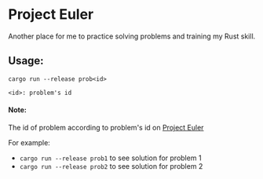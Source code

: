 # Project Euler

Another place for me to practice solving problems and training my Rust skill.

## Usage:

```
cargo run --release prob<id>

<id>: problem's id
```
#### Note: 
The id of problem according to problem's id on [Project Euler](https://projecteuler.net/progress)

For example: 

- `cargo run --release prob1` to see solution for problem 1
- `cargo run --release prob2` to see solution for problem 2
